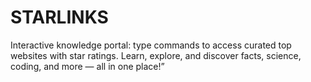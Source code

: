 # STARLINKS
Interactive knowledge portal: type commands to access curated top websites with star ratings. Learn, explore, and discover facts, science, coding, and more — all in one place!”
